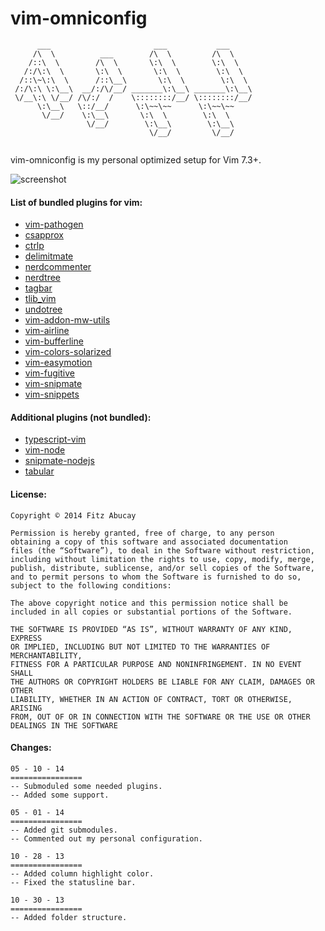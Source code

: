 # vim-omniconfig


```
      ___                       ___           ___     
     /\  \          ___        /\  \         /\  \    
    /::\  \        /\  \       \:\  \        \:\  \   
   /:/\:\  \       \:\  \       \:\  \        \:\  \  
  /::\~\:\  \      /::\__\       \:\  \        \:\  \ 
 /:/\:\ \:\__\  __/:/\/__/ _______\:\__\ _______\:\__\
 \/__\:\ \/__/ /\/:/  /    \::::::::/__/ \::::::::/__/
      \:\__\   \::/__/      \:\~~\~~      \:\~~\~~    
       \/__/    \:\__\       \:\  \        \:\  \     
                 \/__/        \:\__\        \:\__\    
                               \/__/         \/__/    
                                                  
```

vim-omniconfig is my personal optimized setup for Vim 7.3+.

![screenshot](https://drive.google.com/uc?export=view&id=0B-blOoIU6Jp5VDNSZkVHQWQ3akU "screenshot")

#### List of bundled plugins for vim:

+ [vim-pathogen](https://github.com/tpope/vim-pathogen)
+ [csapprox](https://github.com/godlygeek/csapprox)
+ [ctrlp](https://github.com/kien/ctrlp.vim)
+ [delimitmate](https://github.com/Raimondi/delimitMate)
+ [nerdcommenter](https://github.com/scrooloose/nerdcommenter)
+ [nerdtree](https://github.com/scrooloose/nerdtree)
+ [tagbar](https://github.com/majutsushi/tagbar)
+ [tlib_vim](https://github.com/tomtom/tlib_vim)
+ [undotree](https://github.com/mbbill/undotree)
+ [vim-addon-mw-utils](https://github.com/MarcWeber/vim-addon-mw-utils)
+ [vim-airline](https://github.com/bling/vim-airline)
+ [vim-bufferline](https://github.com/bling/vim-bufferline)
+ [vim-colors-solarized](https://github.com/altercation/vim-colors-solarized)
+ [vim-easymotion](https://github.com/Lokaltog/vim-easymotion)
+ [vim-fugitive](https://github.com/tpope/vim-fugitive)
+ [vim-snipmate](https://github.com/garbas/vim-snipmate)
+ [vim-snippets](https://github.com/honza/vim-snippets)

#### Additional plugins (not bundled):

+ [typescript-vim](https://github.com/leafgarland/typescript-vim)
+ [vim-node](https://github.com/moll/vim-node)
+ [snipmate-nodejs](https://github.com/jamescarr/snipmate-nodejs)
+ [tabular](https://github.com/godlygeek/tabular)

#### License:

```
Copyright © 2014 Fitz Abucay

Permission is hereby granted, free of charge, to any person
obtaining a copy of this software and associated documentation
files (the “Software”), to deal in the Software without restriction,
including without limitation the rights to use, copy, modify, merge,
publish, distribute, sublicense, and/or sell copies of the Software,
and to permit persons to whom the Software is furnished to do so,
subject to the following conditions:

The above copyright notice and this permission notice shall be
included in all copies or substantial portions of the Software.

THE SOFTWARE IS PROVIDED “AS IS”, WITHOUT WARRANTY OF ANY KIND, EXPRESS
OR IMPLIED, INCLUDING BUT NOT LIMITED TO THE WARRANTIES OF MERCHANTABILITY,
FITNESS FOR A PARTICULAR PURPOSE AND NONINFRINGEMENT. IN NO EVENT SHALL
THE AUTHORS OR COPYRIGHT HOLDERS BE LIABLE FOR ANY CLAIM, DAMAGES OR OTHER
LIABILITY, WHETHER IN AN ACTION OF CONTRACT, TORT OR OTHERWISE, ARISING
FROM, OUT OF OR IN CONNECTION WITH THE SOFTWARE OR THE USE OR OTHER
DEALINGS IN THE SOFTWARE
```

#### Changes:

```
05 - 10 - 14
================
-- Submoduled some needed plugins.
-- Added some support.

05 - 01 - 14
================
-- Added git submodules.
-- Commented out my personal configuration.

10 - 28 - 13
================
-- Added column highlight color.
-- Fixed the statusline bar.

10 - 30 - 13
================
-- Added folder structure.
```

